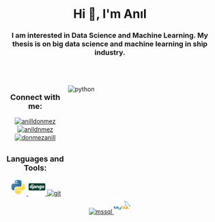 <h1 align="center">Hi 👋, I'm Anıl</h1>
<h3 align="center">I am interested in Data Science and Machine Learning. My thesis is on big data science and machine learning in ship industry.</h3>

<br>

<br>
<br>
<img align="right" width="350" height="250" src="https://miro.medium.com/max/735/1*iAHA8dyhfC2AsROvNHM6MA.png" alt="python" />
<br>


<section align="center">
<font size="4" ><strong>Connect with me:</strong></font>
<p >
<a href="https://linkedin.com/in/anilldonmez" target="blank"><img align="center" src="https://raw.githubusercontent.com/rahuldkjain/github-profile-readme-generator/master/src/images/icons/Social/linked-in-alt.svg" alt="anilldonmez" height="30" width="40" /></a>
<a href="https://kaggle.com/anildnmez" target="blank"><img align="center" src="https://raw.githubusercontent.com/rahuldkjain/github-profile-readme-generator/master/src/images/icons/Social/kaggle.svg" alt="anildnmez" height="30" width="40" /></a>
<a href="https://www.hackerrank.com/donmezanill" target="blank"><img align="center" src="https://raw.githubusercontent.com/rahuldkjain/github-profile-readme-generator/master/src/images/icons/Social/hackerrank.svg" alt="donmezanill" height="30" width="40" /></a>
</p>
<br>
<font size="4" ><strong>  Languages and Tools:</strong></font>
<p >
<a href="https://www.python.org" target="_blank" rel="noreferrer"> <img src="https://raw.githubusercontent.com/devicons/devicon/master/icons/python/python-original.svg" alt="python" width="40" height="40"/> </a> 
<a href="https://www.djangoproject.com/" target="_blank" rel="noreferrer"> <img src="https://raw.githubusercontent.com/devicons/devicon/master/icons/django/django-original.svg" alt="django" width="40" height="40"/> </a>
<a href="https://git-scm.com/" target="_blank" rel="noreferrer"> <img src="https://www.vectorlogo.zone/logos/git-scm/git-scm-icon.svg" alt="git" width="40" height="40"/> </a>
<a href="https://www.microsoft.com/en-us/sql-server" target="_blank" rel="noreferrer"> <img src="https://www.svgrepo.com/show/303229/microsoft-sql-server-logo.svg" alt="mssql" width="40" height="40"/> </a>
<a href="https://www.mysql.com/" target="_blank" rel="noreferrer"> <img src="https://raw.githubusercontent.com/devicons/devicon/master/icons/mysql/mysql-original-wordmark.svg" alt="mysql" width="40" height="40"/> </a>  
</p>
 </section>
